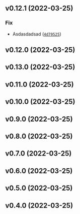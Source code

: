 <!--next-version-placeholder-->

## v0.12.1 (2022-03-25)
### Fix
* Asdasdadsad ([`4d79525`](https://github.com/elemental-lf/semtest/commit/4d79525923305562f15ade3db2338f9e65ee7a0c))

## v0.12.0 (2022-03-25)


## v0.13.0 (2022-03-25)


## v0.11.0 (2022-03-25)


## v0.10.0 (2022-03-25)


## v0.9.0 (2022-03-25)


## v0.8.0 (2022-03-25)


## v0.7.0 (2022-03-25)


## v0.6.0 (2022-03-25)


## v0.5.0 (2022-03-25)


## v0.4.0 (2022-03-25)

